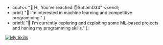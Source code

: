 - cout<< "👋 Hi, You've reached @SohamD34" <<endl;
- print( "👀 I’m interested in machine learning and competitive programming." )
- printf( "🌱 I’m currently exploring and exploiting some ML-based projects and honing my programming skills." );

[![My Skills](https://skillicons.dev/icons?i=js,html,css,javascipt,c,c++,python,r)](https://skillicons.dev)

